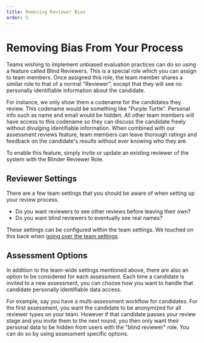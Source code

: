 ```yaml
---
title: Removing Reviewer Bias
order: 5
---
```


# Removing Bias From Your Process 

Teams wishing to implement unbiased evaluation practices can do so using a feature called Blind Reviewers. This is a special role which you can assign to team members. Once assigned this role, the team member shares a similar role to that of a normal "Reviewer", except that they will see no personally identifiable information about the candidate.

For instance, we only show them a codename for the candidates they review. This codename would be something like "Purple Turtle". Personal info such as name and email would be hidden. All other team members will have access to this codename so they can discuss the candidate freely without divulging identifiable information. When combined with our assessment reviews feature, team members can leave thorough ratings and feedback on the candidate's results without ever knowing who they are.

To enable this feature, simply invite or update an existing reviewer of the system with the Blinder Reviewer Role. 

## Reviewer Settings
There are a few team settings that you should be aware of when setting up your review process. 

- Do you want reviewers to see other reviews before leaving their own?
- Do you want blind reviewers to eventually see real names?

These settings can be configured within the team settings. We touched on this back when [going over the team settings](../team#assessment-reviews-visibility).

## Assessment Options

In addition to the team-wide settings mentioned above, there are also an option to be considered for each assessment. Each time a candidate is invited to a new assessment, you can choose how you want to handle that candidate personally identifiable data access. 

For example, say you have a multi-assessment workflow for candidates. For the first assessment, you want the candidate to be anonymized for all reviewer types on your team. However if that candidate passes your review stage and you invite them to the next round, you then only want their personal data to be hidden from users with the "blind reviewer" role. You can do so by using assessment specific options. 


